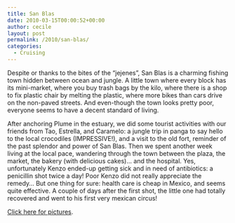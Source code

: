 ```yaml
---
title: San Blas
date: 2010-03-15T00:00:52+00:00
author: cecile
layout: post
permalink: /2010/san-blas/
categories:
  - Cruising
---
```

Despite or thanks to the bites of the &#8220;jejenes&#8221;, San Blas is a
charming fishing town hidden between ocean and jungle. A little town where every
block has its mini-market, where you buy trash bags by the kilo, where there is
a shop to fix plastic chair by melting the plastic, where more bikes than cars
drive on the non-paved streets. And even-though the town looks pretty poor,
everyone seems to have a decent standard of living.

After anchoring Plume in the estuary, we did some tourist activities with our
friends from Tao, Estrella, and Caramelo: a jungle trip in panga to say hello to
the local crocodiles (IMPRESSIVE!), and a visit to the old fort, reminder of the
past splendor and power of San Blas. Then we spent another week living at the
local pace, wandering through the town between the plaza, the market, the bakery
(with delicious cakes)&#8230; and the hospital. Yes, unfortunately Kenzo
ended-up getting sick and in need of antibiotics: a penicillin shot twice a day!
Poor Kenzo did not really appreciate the remedy&#8230; But one thing for sure:
health care is cheap in Mexico, and seems quite effective. A couple of days
after the first shot, the little one had totally recovered and went to his first
very mexican circus!

[Click here for pictures](https://photos.flupes.family/Public/Plume/Sabbatical/2010-03bSanBlas).